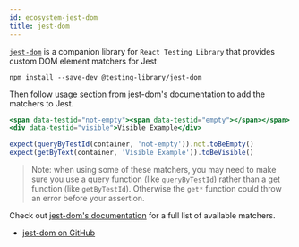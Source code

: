 ```yaml
---
id: ecosystem-jest-dom
title: jest-dom
---
```


[`jest-dom`][gh] is a companion library for `React Testing Library` that
provides custom DOM element matchers for Jest

```
npm install --save-dev @testing-library/jest-dom
```

Then follow [usage section][gh-usage] from jest-dom's documentation to add the
matchers to Jest.

```jsx
<span data-testid="not-empty"><span data-testid="empty"></span></span>
<div data-testid="visible">Visible Example</div>

expect(queryByTestId(container, 'not-empty')).not.toBeEmpty()
expect(getByText(container, 'Visible Example')).toBeVisible()
```

> Note: when using some of these matchers, you may need to make sure you use a
> query function (like `queryByTestId`) rather than a get function (like
> `getByTestId`). Otherwise the `get*` function could throw an error before your
> assertion.

Check out [jest-dom's documentation][gh] for a full list of available matchers.

- [jest-dom on GitHub][gh]

[gh]: https://github.com/testing-library/jest-dom
[gh-usage]: https://github.com/testing-library/jest-dom#usage
